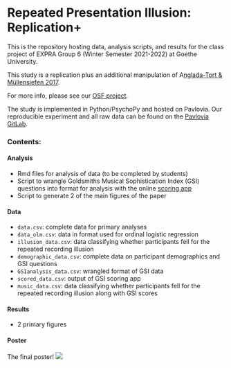 # Repeated Presentation Illusion: Replication+

This is the repository hosting data, analysis scripts, and results for the class project of EXPRA Group 6 (Winter Semester 2021-2022) at Goethe University.

This study is a replication plus an additional manipulation of A[nglada-Tort & Müllensiefen 2017](https://online.ucpress.edu/mp/article-abstract/35/1/94/2157/The-Repeated-Recording-IllusionThe-Effects-of).

For more info, please see our [OSF project](https://osf.io/gywj9/).

The study is implemented in Python/PsychoPy and hosted on Pavlovia. Our reproducible experiment and all raw data can be found on the [Pavlovia GitLab](https://gitlab.pavlovia.org/akiai/expra_repeated_recording).

### Contents:

#### Analysis
* Rmd files for analysis of data (to be completed by students)
* Script to wrangle Goldsmiths Musical Sophistication Index (GSI) questions into format for analysis with the online [scoring app](https://shiny.gold-msi.org/gmsiscorer/)
* Script to generate 2 of the main figures of the paper

#### Data
* `data.csv`: complete data for primary analyses
* `data_olm.csv`: data in format used for ordinal logistic regression
* `illusion_data.csv`: data classifying whether participants fell for the repeated recording illusion
* `demographic_data.csv`: complete data on participant demographics and GSI questions
* `GSIanalysis_data.csv`: wrangled format of GSI data
* `scored_data.csv`: output of GSI scoring app
* `music_data.csv`: data classifying whether participants fell for the repeated recording illusion along with GSI scores

#### Results
* 2 primary figures

#### Poster
The final poster!
![]('./poster/RRI_poster_vFinal.png')
